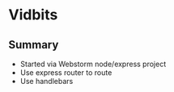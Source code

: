 # Vidbits
## Summary
* Started via Webstorm node/express project
* Use express router to route
* Use handlebars
